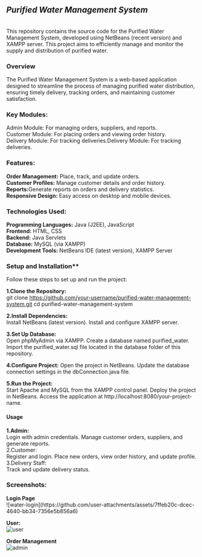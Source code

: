 **<h2><i>Purified Water Management System</i></h2>**<br>
This repository contains the source code for the Purified Water Management System, developed using NetBeans (recent version) and XAMPP server. This project aims to efficiently manage and monitor the supply and distribution of purified water.

<h3>Overview<br></h3>
The Purified Water Management System is a web-based application designed to streamline the process of managing purified water distribution, ensuring timely delivery, tracking orders, and maintaining customer satisfaction.

<h3>Key Modules:<br></h3>
Admin Module: For managing orders, suppliers, and reports.<br>
Customer Module: For placing orders and viewing order history.<br>
Delivery Module: For tracking deliveries.</li>Delivery Module: For tracking deliveries.<br>
<h3>Features:<br></h3>
<b>Order Management:</b> Place, track, and update orders.<br>
<b>Customer Profiles:</b> Manage customer details and order history.<br>
<b>Reports:</b>Generate reports on orders and delivery statistics.<br>
<b>Responsive Design:</b> Easy access on desktop and mobile devices.<br>

<h3>Technologies Used:<br></h3>

**Programming Languages:** Java (J2EE), JavaScript<br></li>
**Frontend:** HTML, CSS<br>
**Backend:** Java Servlets<br>
**Database:** MySQL (via XAMPP)<br>
**Development Tools:** NetBeans IDE (latest version), XAMPP Server<br>

<h3>Setup and Installation**<br></h3>
Follow these steps to set up and run the project:

<b>1.Clone the Repository:</b><br>
git clone https://github.com/your-username/purified-water-management-system.git
cd purified-water-management-system

<b>2.Install Dependencies:</b><br>
Install NetBeans (latest version).
Install and configure XAMPP server.

<b>3.Set Up Database:</b><br>
Open phpMyAdmin via XAMPP.
Create a database named purified_water.
Import the purified_water.sql file located in the database folder of this repository.

<b>4.Configure Project:</b>
Open the project in NetBeans.
Update the database connection settings in the dbConnection.java file.

<b>5.Run the Project:</b><br>
Start Apache and MySQL from the XAMPP control panel.
Deploy the project in NetBeans.
Access the application at http://localhost:8080/your-project-name.

<h4>Usage<br></h4>
<b>1.Admin:<br></b>
Login with admin credentials.
Manage customer orders, suppliers, and generate reports.<br>
<b></b>2.Customer:</b><br>
Register and login.
Place new orders, view order history, and update profile.<br>
<b></b>3.Delivery Staff:</b><br>
Track and update delivery status.<br>

<h3>Screenshots:<br></h3>
<b>Login Page</b><br>
![water-login](https://github.com/user-attachments/assets/7ffeb20c-dcec-4640-bb34-7356e5b856a6)

<b>User:</b><br>
![user](https://github.com/user-attachments/assets/01df2957-16c6-494f-afa3-b2e38ce43e00)


**Order Management**<br>
![admin](https://github.com/user-attachments/assets/b4393c7d-b6fe-41c3-b45a-3177b5b51987)

